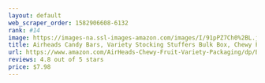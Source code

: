 ```yaml
---
layout: default 
﻿web_scraper_order: 1582906608-6132
rank: #14
image: https://images-na.ssl-images-amazon.com/images/I/91pPZ7Ch0%2BL.jpg
title: Airheads Candy Bars, Variety Stocking Stuffers Bulk Box, Chewy Full Size Fruit Taffy, Gifts, Back to…
url: https://www.amazon.com/AirHeads-Chewy-Fruit-Variety-Packaging/dp/B0017L4PH0/ref=zg_mw_grocery_14?_encoding=UTF8&psc=1&refRID=60J9MNPBBWB8RKQXQSF9
reviews: 4.8 out of 5 stars
price: $7.98 
---
```

